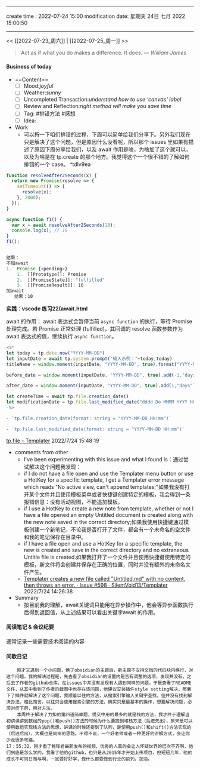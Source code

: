 
---
create time : 2022-07-24 15:00
modification date: 星期天 24日 七月 2022 15:00:50

---

<< [[2022-07-23_周六]] | [[2022-07-25_周一]] >>

> Act as if what you do makes a difference. It does.
> — <cite>William James</cite>

#### Business of today
-  ==Content==
	- [ ] Mood:*joyful*
	- [ ] Weather:*sunny*
	- [ ] Uncompleted Transaction:*understand how to use 'canvas' label*
	- [ ] Review and Reflection:*right method will make you save time*
	- [ ] Tag: #排错方法 #感想
	- [ ] Idea:
- Work
	- 可以捋一下咱们排错的过程，下周可以简单给我们分享下。另外我们现在只是解决了这个问题，但是原因什么没看呢，所以那个 issues 里如果有描述了原因下周分享给我们，以及 await 作用是啥，为啥加了这个就可以，以及为啥是在 tp.create 的那个地方。我觉得这个一个很不错的了解如何排错的一个 case。 ^tdlv9ea

```js
function resolveAfter2Seconds(x) {
  return new Promise(resolve => {
    setTimeout(() => {
      resolve(x);
    }, 2000);
  });
}

async function f1() {
  var x = await resolveAfter2Seconds(10);
  console.log(x); // 10
}
f1();


结果：
不加await
1.  Promise {<pending>}
	1.  [[Prototype]]: Promise
	2.  [[PromiseState]]: "fulfilled"
	3.  [[PromiseResult]]: 10
加await
   结果：10
```
**实践：vscode 练习22(await.html**

await 的作用： await 表达式会暂停当前 `async function` 的执行，等待 Promise 处理完成。若 Promise 正常处理 (fulfilled)，其回调的 resolve 函数参数作为 await 表达式的值，继续执行 `async function`。

```js
<%*
let today = tp.date.now("YYYY-MM-DD")
let inputDate = await tp.system.prompt("输入示例："+today,today)
titleName = window.moment(inputDate, "YYYY-MM-DD", true).format("YYYY-MM-DD_ddd")

before_date = window.moment(inputDate, "YYYY-MM-DD", true).add(-1,"days").format("YYYY-MM-DD_ddd")

after_date = window.moment(inputDate, "YYYY-MM-DD", true).add(1,"days").format("YYYY-MM-DD_ddd")

let createTime = await tp.file.creation_date()
let modificationDate = tp.file.last_modified_date("dddd Do MMMM YYYY HH:mm:ss")
-%>
```
```js
- `tp.file.creation_date(format: string = "YYYY-MM-DD HH:mm")`

- `tp.file.last_modified_date(format: string = "YYYY-MM-DD HH:mm")`

```
[tp.file - Templater](https://silentvoid13.github.io/Templater/internal-functions/internal-modules/file-module.html)    2022/7/24 15:48:19

- comments from other 
	- I've been experimenting with this issue and what I found is：通过尝试解决这个问题我发现：
	-  if I do not have a file open and use the Templater menu button or use a HotKey for a specific template, I get a Templater error message which reads "No active view, can't append templates;"如果我没有打开某个文件并且使用模板菜单或者快捷键创建特定的模板，我会得到一条报错信息：没有活动视图，不能追加模板。
	-  if I use a HotKey to create a new note from template, whether or not I have a file opened an empty Untitled document is created along with the new note saved in the correct directory;如果我使用快捷键通过模板创建一个新笔记，不论我是否打开了文件，都会有一个未命名的空文件和我的笔记保存在目录中。
	-  if I have a file open and use a HotKey for a specific template, the new is created and save in the correct directory and no extraneous Untitle file is created.如果我打开了一个文件并且使用快捷键使用特定的模板，新文件将会创建并保存在正确的位置，同时并没有额外的未命名文件产生。
     - [Templater creates a new file called "Untitled.md" with no content, then throws an error. · Issue #598 · SilentVoid13/Templater](https://github.com/SilentVoid13/Templater/issues/598)      2022/7/24 14:26:38
- Summary
	- 按目前我的理解，await关键词只能用在异步操作中，他会等异步函数执行后得到返回值，从上述结果可以看出关键字await 的作用。
	
#### 阅读笔记 & 会议纪要
通常记录一些需要技术阅读的内容

#### 间歇日记
		刚才又遇到一个小问题，换了obsidian的主题后，新主题不支持文档的代码块内换行，对这个问题，我的解决过程是，先去看了obsidian的设置内是否有调整的选项，发现并没有，之后去了作者的github仓库，在issues中并没有发现有人遇到同样的问题，于是查看了README文件，从其中看到了作者的截图中也存在该问题，他建议安装插件style setting解决，照着下了插件就解决了这个问题，我顺着以往的方法，从搜索引擎输入关键字查找，但并没有找到解决办法，相比而言，以往只会使用搜索引擎的方法，确实只是最基本的操作，想要解决问题，必须对症下药，用对方法。
		本周终于解决了力扣的第四道简单题，提交中用的最多的就是栈的方法，我才终于理解当初讲课讲到数组的pop()和push()方法的时候为什么要提到堆栈方法（后进先出），原来是可以使用数组实现栈方法的思想，讲课的时候还提到了队列，是使用push()和shift()方法实现的（后进后出），大概也是同样的思路。不得不说，一个好老师或者一种更好的讲解方式，会让你少走很多弯路。
	17：55:32，刚才看了稚晖君最新发布的视频，优秀的人真的会让人怀疑世界的层次不齐啊，他们到底是怎么学的，我看了他的github，也只是从2015年才开始上传项目，但短短几年，他的成长不可同日而与啊，一定要好好学，做什么都要做到行业的前列，加油。	
		
